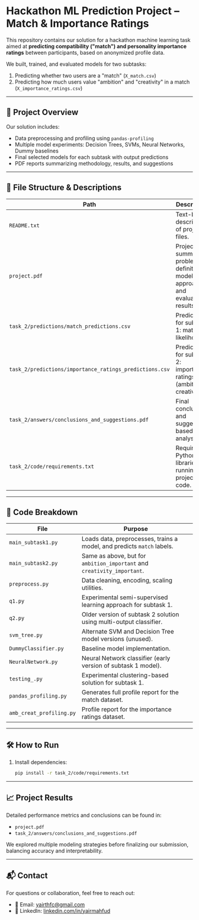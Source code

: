 # Hackathon ML Prediction Project – Match & Importance Ratings

This repository contains our solution for a hackathon machine learning task aimed at **predicting compatibility ("match") and personality importance ratings** between participants, based on anonymized profile data.

We built, trained, and evaluated models for two subtasks:
1. Predicting whether two users are a "match" (`X_match.csv`)
2. Predicting how much users value "ambition" and "creativity" in a match (`X_importance_ratings.csv`)

---

## 🧠 Project Overview

Our solution includes:
- Data preprocessing and profiling using `pandas-profiling`
- Multiple model experiments: Decision Trees, SVMs, Neural Networks, Dummy baselines
- Final selected models for each subtask with output predictions
- PDF reports summarizing methodology, results, and suggestions

---

## 📁 File Structure & Descriptions

| Path | Description |
|------|-------------|
| `README.txt` | Text-based description of project files. |
| `project.pdf` | Project summary, problem definition, modeling approach, and evaluation results. |
| `task_2/predictions/match_predictions.csv` | Predictions for subtask 1: matching likelihoods. |
| `task_2/predictions/importance_ratings_predictions.csv` | Predictions for subtask 2: importance ratings (ambition, creativity). |
| `task_2/answers/conclusions_and_suggestions.pdf` | Final conclusions and suggestions based on analysis. |
| `task_2/code/requirements.txt` | Required Python libraries for running the project code. |

---

## 🧪 Code Breakdown

| File | Purpose |
|------|---------|
| `main_subtask1.py` | Loads data, preprocesses, trains a model, and predicts `match` labels. |
| `main_subtask2.py` | Same as above, but for `ambition_important` and `creativity_important`. |
| `preprocess.py` | Data cleaning, encoding, scaling utilities. |
| `q1.py` | Experimental semi-supervised learning approach for subtask 1. |
| `q2.py` | Older version of subtask 2 solution using multi-output classifier. |
| `svm_tree.py` | Alternate SVM and Decision Tree model versions (unused). |
| `DummyClassifier.py` | Baseline model implementation. |
| `NeuralNetwork.py` | Neural Network classifier (early version of subtask 1 model). |
| `testing_.py` | Experimental clustering-based solution for subtask 1. |
| `pandas_profiling.py` | Generates full profile report for the match dataset. |
| `amb_creat_profiling.py` | Profile report for the importance ratings dataset. |

---

## 🛠️ How to Run

1. Install dependencies:
   ```bash
   pip install -r task_2/code/requirements.txt

---

## 📈 Project Results

Detailed performance metrics and conclusions can be found in:
- `project.pdf`
- `task_2/answers/conclusions_and_suggestions.pdf`

We explored multiple modeling strategies before finalizing our submission, balancing accuracy and interpretability.

---

## 📬 Contact

For questions or collaboration, feel free to reach out:

- 📧 Email: yairthfc@gmail.com  
- 🔗 LinkedIn: [linkedin.com/in/yairmahfud](https://www.linkedin.com/in/yairmahfud)

